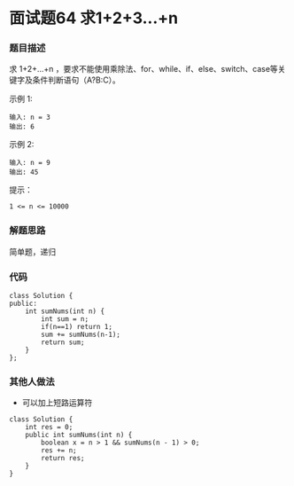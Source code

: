 # 面试题64 求1+2+3...+n

### 题目描述
求 1+2+...+n ，要求不能使用乘除法、for、while、if、else、switch、case等关键字及条件判断语句（A?B:C）。


示例 1:
```
输入: n = 3
输出: 6
```

示例 2:
```
输入: n = 9
输出: 45
```

提示：
```
1 <= n <= 10000
```

### 解题思路
简单题，递归

### 代码
```
class Solution {
public:
    int sumNums(int n) {
        int sum = n;
        if(n==1) return 1; 
        sum += sumNums(n-1);
        return sum;
    }
};
```
### 其他人做法
+ 可以加上短路运算符
```
class Solution {
    int res = 0;
    public int sumNums(int n) {
        boolean x = n > 1 && sumNums(n - 1) > 0;
        res += n;
        return res;
    }
}
```
